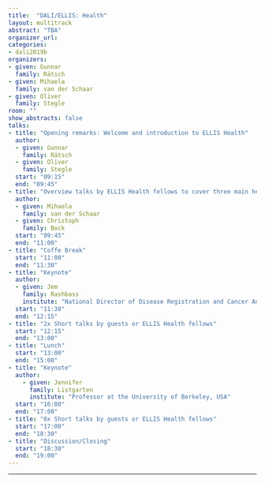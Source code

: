 ```yaml
---
title:  "DALI/ELLIS: Health"
layout: multitrack
abstract: "TBA"
organizer_url:
categories:
- dali2019b
organizers:
- given: Gunnar
  family: Rätsch
- given: Mihaela
  family: van der Schaar
- given: Oliver
  family: Stegle
room: ""
show_abstracts: false
talks:
- title: "Opening remarks: Welcome and introduction to ELLIS Health"
  author:
  - given: Gunnar
    family: Rätsch
  - given: Oliver
    family: Stegle
  start: "09:15"
  end: "09:45"
- title: "Overview talks by ELLIS Health fellows to cover three main health application areas: Health, Omics, Imaging"
  author:
  - given: Mihaela
    family: van der Schaar
  - given: Christoph
    family: Bock
  start: "09:45"
  end: "11:00"
- title: "Coffe Break"
  start: "11:00"
  end: "11:30"
- title: "Keynote"
  author:
  - given: Jem
    family: Rashbass
    institute: "National Director of Disease Registration and Cancer Analysis, UK"
  start: "11:30"
  end: "12:15"
- title: "2x Short talks by guests or ELLIS Health fellows"
  start: "12:15"
  end: "13:00"
- title: "Lunch"
  start: "13:00"
  end: "15:00"
- title: "Keynote"
  author:
    - given: Jennifer
      family: Listgarten
      institute: "Professor at the University of Berkeley, USA"
  start: "16:00"
  end: "17:00"
- title: "6x Short talks by guests or ELLIS Health fellows"
  start: "17:00"
  end: "18:30"
- title: "Discussion/Closing"
  start: "18:30"
  end: "19:00"
---
```

---
